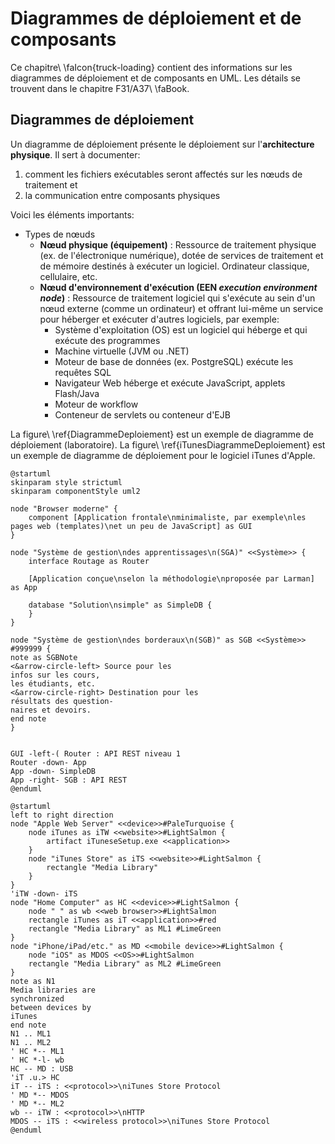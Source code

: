 # Diagrammes de déploiement et de composants

Ce chapitre\ \faIcon{truck-loading} contient des informations sur les diagrammes de déploiement et de composants en UML. Les détails se trouvent dans le chapitre F31/A37\ \faBook.

## Diagrammes de déploiement

Un diagramme de déploiement présente le déploiement sur l'**architecture physique**. Il sert à documenter:

1. comment les fichiers exécutables seront affectés sur les nœuds de traitement et
2. la communication entre composants physiques

Voici les éléments importants:

- Types de nœuds
  - **Nœud physique (équipement)** : Ressource de traitement physique (ex. de l'électronique numérique), dotée de services de traitement et de mémoire destinés à exécuter un logiciel. Ordinateur classique, cellulaire, etc.
  - **Nœud d'environnement d'exécution  (EEN *execution environment node*)** : Ressource de traitement logiciel qui s'exécute au sein d'un nœud externe (comme un ordinateur) et offrant lui-même un service pour héberger et exécuter d'autres logiciels, par exemple:
    - Système d'exploitation (OS) est un logiciel qui héberge et qui exécute des programmes
    - Machine virtuelle (JVM ou .NET)
    - Moteur de base de données (ex. PostgreSQL) exécute les requêtes SQL
    - Navigateur Web héberge et exécute JavaScript, applets Flash/Java
    - Moteur de workflow
    - Conteneur de servlets ou conteneur d'EJB

La figure\ \ref{DiagrammeDeploiement} est un exemple de diagramme de déploiement (laboratoire). 
La figure\ \ref{iTunesDiagrammeDeploiement} est un exemple de diagramme de déploiement pour le logiciel iTunes d'Apple. 

```{.plantuml caption="Diagramme de déploiement du système à développer pour le laboratoire. [(PlantUML)](http://www.plantuml.com/plantuml/uml/ZLDHQnin37xthn0PZ1HwXUrj8uGcT8IECKPlUrhseDmfgPbFzcGxQHdzFLj-H_vOvRkaetsQuUuaMVxqwPFlCYQKb3jdua_B0GKxYEdUaRx5DYzs6jy5pyIfxbDqywqnx5k2qLpyBf90fvumZU2t0LrF9-3xB0Hd6qpMCwp5Sq97I-uismwTZOdEGQi0tL4NoewZg86DldUqWd4gOKmKpvPC2J93e0nQ-YDkiMx4XlG3CCBYsxLvEB6gxsCw_Esev2bIgRtaLY4n155MDiPIOSdZUZ4x6y5aSZendHuxi9n8rjWGtFYSDBiKAIQ9wHEUDTPuFlp9oZwIKzSXT8TzklMjTtvZDHx41nyFU-gR_OJI8VUy5MN0Qp7X2cDXxrqUA4TRD1cLlBeth-P7UW_m7zsklEXKCD_rZSxF1g35_7c_hzxrIu7P9pgcV5RJJ5wZw7ohnahZg7AqJbEeVHPL9UW7T5R6yjf7Y8EdGcI9vs2AhGharY8d3L1gBbxYYTtSAk1LeSo3Za-eSjZ7x1Ac2AMJNtdegpACLZIWLw6bhRSIBmnn2uLwKSJeFO2UQJK-ZWlUm-pBDTnygBy2sorXXZVck5MrViTLFmHzJkv9wo7MqwnwtVuXcKkjgZ_28m00)" #DiagrammeDeploiement }
@startuml
skinparam style strictuml
skinparam componentStyle uml2

node "Browser moderne" {
    component [Application frontale\nminimaliste, par exemple\nles pages web (templates)\net un peu de JavaScript] as GUI
}

node "Système de gestion\ndes apprentissages\n(SGA)" <<Système>> {
    interface Routage as Router

    [Application conçue\nselon la méthodologie\nproposée par Larman] as App

    database "Solution\nsimple" as SimpleDB {
    } 
}

node "Système de gestion\ndes borderaux\n(SGB)" as SGB <<Système>> #999999 {
note as SGBNote
<&arrow-circle-left> Source pour les
infos sur les cours, 
les étudiants, etc.
<&arrow-circle-right> Destination pour les
résultats des question-
naires et devoirs.
end note
}


GUI -left-( Router : API REST niveau 1
Router -down- App
App -down- SimpleDB
App -right- SGB : API REST
@enduml
```

```{.plantuml caption="Diagramme de déploiement pour iTunes d'Apple, inspiré de [ceci](https://www.uml-diagrams.org/apple-itunes-uml-deployment-diagram-example.html). [(PlantUML)](http://www.plantuml.com/plantuml/uml/ZLF9JkGm4BtxAqhXW3HIWfeZGX6RH1yQEb9wr9UvE4b1MtBiO3k4dX7_FbM91M4Hu9ENUlKMssS-I1VwLWkDTm621QVkTm4QvR0EoXfXR8EGd7UTHjXY1IMwHtG9d9us-AXgpFE3GchSzEwXjyeZ_1D0OuIfJM_GW_Gqsn9YmCghm90LivHIjzP400-Iekva7I8GImnzb-4J4bQI0bLBrfJd8-BvbIY9J6Mm3fE9iFm18PkKvfwi9JVOA0ahLJdfzaaaU1Q7h3njx61IxXdZMDeMuTAsNHyu2-9RNiuJ-SWsuM2i7Qf96bJE3XxTMu1uAsoUuViO3XmsuaiVZBjPBO08MhnsY8OynSYAdJLuf0hP766eiwdsYZXQMobgzQqRjIuZQCrXhyilZNogxFYzie1ySBiGKxKUgnK7u53ulQbtpXhrbtnN60P2HPaUghsOiX9e6k1EudO1MSR-NsR7uf2lwbUQZjjneLEw4q5Jthw24_XTNl3DGzPdEPLGOpxYDtL2HZjdWwsjplC_Plxme8W7r9VQZ2GKpMn5_7JvOwljXrRBpQOGOvOphe4-eaRluNlIC_9DF_a_)" #iTunesDiagrammeDeploiement }
@startuml
left to right direction
node "Apple Web Server" <<device>>#PaleTurquoise {
    node iTunes as iTW <<website>>#LightSalmon {
        artifact iTuneseSetup.exe <<application>>
    }
    node "iTunes Store" as iTS <<website>>#LightSalmon {
        rectangle "Media Library"
    }
}
'iTW -down- iTS
node "Home Computer" as HC <<device>>#LightSalmon {
    node " " as wb <<web browser>>#LightSalmon
    rectangle iTunes as iT <<application>>#red
    rectangle "Media Library" as ML1 #LimeGreen
}
node "iPhone/iPad/etc." as MD <<mobile device>>#LightSalmon {
    node "iOS" as MDOS <<OS>>#LightSalmon
    rectangle "Media Library" as ML2 #LimeGreen
}
note as N1
Media libraries are
synchronized
between devices by
iTunes
end note
N1 .. ML1
N1 .. ML2
' HC *-- ML1
' HC *-l- wb
HC -- MD : USB
'iT .u.> HC
iT -- iTS : <<protocol>>\niTunes Store Protocol
' MD *-- MDOS
' MD *-- ML2
wb -- iTW : <<protocol>>\nHTTP
MDOS -- iTS : <<wireless protocol>>\niTunes Store Protocol
@enduml
```
